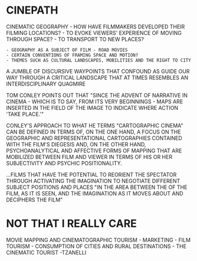 # CINEPATH

CINEMATIC GEOGRAPHY
	- HOW HAVE FILMMAKERS DEVELOPED THEIR FILMING LOCATIONS?
	- TO EVOKE VIEWERS' EXPERIENCE OF MOVING THROUGH SPACE?
	- TO TRANSPORT TO NEW PLACES?

	- GEOGRAPHY AS A SUBJECT OF FILM - ROAD MOVIES
	- CERTAIN CONVENTIONS OF FRAMING SPACE AND MOTION?
	- THEMES SUCH AS CULTURAL LANDSCAPES, MOBILITIES AND THE RIGHT TO CITY

A JUMBLE OF DISCURSIVE WAYPOINTS THAT CONFOUND AS GUIDE OUR WAY THROUGH A CRITICAL LANDSCAPE THAT AT TIMES RESEMBLES AN INTERDISCIPLINARY QUAGMIRE

TOM CONLEY POINTS OUT THAT "SINCE THE ADVENT OF NARRATIVE IN CINEMA - WHICH IS TO SAY, FROM ITS VERY BEGINNINGS - MAPS ARE INSERTED IN THE FIELD OF THE IMAGE TO INDICATE WHERE ACTION 'TAKE PLACE.'"

CONLEY'S APPROACH TO WHAT HE TERMS "CARTOGRAPHIC CINEMA" CAN BE DEFINED IN TERMS OF, ON THE ONE HAND, A FOCUS ON THE GEOGRAPHIC AND REPRESENTATIONAL CARTOGRAPHIES CONTAINED WITH THE FILM'S DIEGESIS AND, ON THE OTHER HAND, PSYCHOANALYTICAL AND AFFECTIVE FORMS OF MAPPING THAT ARE MOBILIZED BETWEEN FILM AND VIEWER IN TERMS OF HIS OR HER SUBJECTIVITY AND PSYCHIC POSITIONALITY.

...FILMS THAT HAVE THE POTENTIAL TO REORIENT THE SPECTATOR THROUGH ACTIVATING THE IMAGINATION TO NEGOTIATE DIFFERENT SUBJECT POSITIONS AND PLACES "IN THE AREA BETWEEN THE OF THE FILM, AS IT IS SEEN, AND THE IMAGINATION AS IT MOVES ABOUT AND DECIPHERS THE FILM"

# NOT THAT I REALLY CARE

MOVIE MAPPING AND CINEMATOGRAPHIC TOURISM
	- MARKETING - FILM TOURISM
	- CONSUMPTION OF CITIES AND RURAL DESTINATIONS
	- THE CINEMATIC TOURIST -TZANELLI



